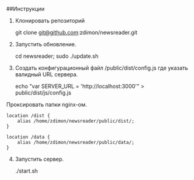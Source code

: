 ##Инструкции
1. Клонировать репозиторий
    
    git clone git@github.com:zdimon/newsreader.git
    
2. Запустить обновление.

    cd newsreader; sudo ./update.sh
    
3. Создать конфигурационный файл /public/dist/config.js где указать валидный URL сервера.

    echo "var SERVER_URL = 'http://localhost:3000'" > public/dist/js/config.js

Проксировать папки nginx-ом.


    location /dist {
        alias /home/zdimon/newsreader/public/dist/; 
    }

    location /data {
        alias /home/zdimon/newsreader/public/data/;
    }


4. Запустить сервер.

    ./start.sh        
        
